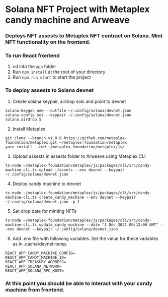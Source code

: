 # Solana NFT Project with Metaplex candy machine and Arweave
### Deploys NFT assests to Metaplex NFT contract on Solana. Mint NFT functionality on the frontend.

### To run React frontend
1. cd into the `app` folder
2. Run `npm install` at the root of your directory
3. Run `npm run start` to start the project

### To deploy assests to Solana devnet
1. Create solana keypair, airdrop sols and point to devnet
```shell
solana-keygen new --outfile ~/.config/solana/devnet.json
solana config set --keypair ~/.config/solana/devnet.json
solana airdrop 5
```
2. Install Metaplex
```shell
git clone --branch v1.0.0 https://github.com/metaplex-foundation/metaplex.git ~/metaplex-foundation/metaplex
yarn install --cwd ~/metaplex-foundation/metaplex/js/
```
3. Upload assests in assests folder to Arweave using Metaplex CLI
```shell
ts-node ~/metaplex-foundation/metaplex/js/packages/cli/src/candy-machine-cli.ts upload ./assets --env devnet --keypair ~/.config/solana/devnet.json
```
4. Deploy candy machine to devnet
```shell
ts-node ~/metaplex-foundation/metaplex/js/packages/cli/src/candy-machine-cli.ts create_candy_machine --env devnet --keypair ~/.config/solana/devnet.json -p 1
```
5. Set drop date for minting NFTs
```shell
ts-node ~/metaplex-foundation/metaplex/js/packages/cli/src/candy-machine-cli.ts update_candy_machine --date "1 Dec 2021 00:12:00 GMT" --env devnet --keypair ~/.config/solana/devnet.json
```
6. Add .env file with following variables. Set the value for these variables as in .cache/devnet-temp.
```shell
REACT_APP_CANDY_MACHINE_CONFIG=
REACT_APP_CANDY_MACHINE_ID=
REACT_APP_TREASURY_ADDRESS=
REACT_APP_SOLANA_NETWORK=
REACT_APP_SOLANA_RPC_HOST=
```

### At this point you should be able to interact with your candy machine from frontend.

